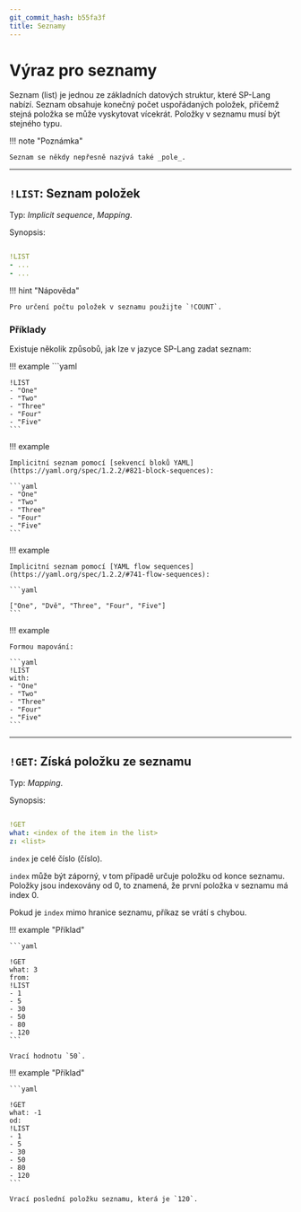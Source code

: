 ```yaml
---
git_commit_hash: b55fa3f
title: Seznamy
---
```


# Výraz pro seznamy


Seznam (list) je jednou ze základních datových struktur, které SP-Lang nabízí.
Seznam obsahuje konečný počet uspořádaných položek, přičemž stejná položka se může vyskytovat vícekrát.
Položky v seznamu musí být stejného typu.

!!! note "Poznámka"

	Seznam se někdy nepřesně nazývá také _pole_.


--- 

## `!LIST`: Seznam položek 

Typ:  _Implicit sequence_, _Mapping_.

Synopsis:

```yaml

!LIST
- ...
- ...
```
!!! hint "Nápověda"

	Pro určení počtu položek v seznamu použijte `!COUNT`.


### Příklady

Existuje několik způsobů, jak lze v jazyce SP-Lang zadat seznam:

!!! example
	```yaml

	!LIST
	- "One"
	- "Two"
	- "Three"
	- "Four"
	- "Five"
	```

!!! example

	Implicitní seznam pomocí [sekvencí bloků YAML](https://yaml.org/spec/1.2.2/#821-block-sequences):

	```yaml
	- "One"
	- "Two"
	- "Three"
	- "Four"
	- "Five"
	```

!!! example

	Implicitní seznam pomocí [YAML flow sequences](https://yaml.org/spec/1.2.2/#741-flow-sequences):

	```yaml

	["One", "Dvě", "Three", "Four", "Five"]
	```

!!! example

	Formou mapování:

	```yaml
	!LIST
	with:
	- "One"
	- "Two"
	- "Three"
	- "Four"
	- "Five"
	```

--- 

## `!GET`: Získá položku ze seznamu 

Typ: _Mapping_.


Synopsis:

```yaml

!GET
what: <index of the item in the list>
z: <list>
```

`index` je celé číslo (číslo).

`index` může být záporný, v tom případě určuje položku od konce seznamu.
Položky jsou indexovány od 0, to znamená, že první položka v seznamu má index 0.

Pokud je `index` mimo hranice seznamu, příkaz se vrátí s chybou.


!!! example "Příklad"

	```yaml

	!GET
	what: 3
	from:
	!LIST
	- 1
	- 5
	- 30
	- 50
	- 80
	- 120
	```

	Vrací hodnotu `50`.

!!! example "Příklad"

	```yaml

	!GET
	what: -1
	od:
	!LIST
	- 1
	- 5
	- 30
	- 50
	- 80
	- 120
	```

	Vrací poslední položku seznamu, která je `120`.

